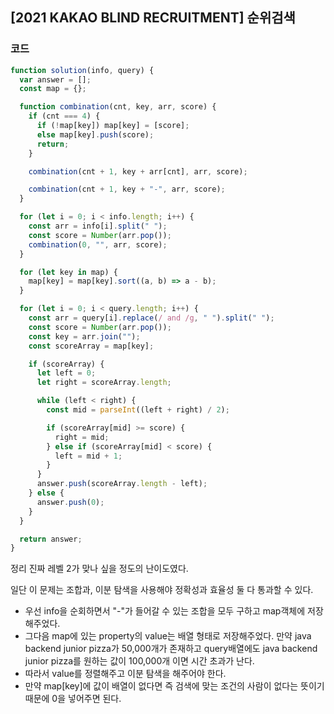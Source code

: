 

##  [2021 KAKAO BLIND RECRUITMENT]  순위검색

 

### 코드

```javascript
function solution(info, query) {
  var answer = [];
  const map = {};

  function combination(cnt, key, arr, score) {
    if (cnt === 4) {
      if (!map[key]) map[key] = [score];
      else map[key].push(score);
      return;
    }

    combination(cnt + 1, key + arr[cnt], arr, score);

    combination(cnt + 1, key + "-", arr, score);
  }

  for (let i = 0; i < info.length; i++) {
    const arr = info[i].split(" ");
    const score = Number(arr.pop());
    combination(0, "", arr, score);
  }

  for (let key in map) {
    map[key] = map[key].sort((a, b) => a - b);
  }

  for (let i = 0; i < query.length; i++) {
    const arr = query[i].replace(/ and /g, " ").split(" ");
    const score = Number(arr.pop());
    const key = arr.join("");
    const scoreArray = map[key];

    if (scoreArray) {
      let left = 0;
      let right = scoreArray.length;

      while (left < right) {
        const mid = parseInt((left + right) / 2);

        if (scoreArray[mid] >= score) {
          right = mid;
        } else if (scoreArray[mid] < score) {
          left = mid + 1;
        }
      }
      answer.push(scoreArray.length - left);
    } else {
      answer.push(0);
    }
  }

  return answer;
}
```

정리
진짜 레벨 2가 맞나 싶을 정도의 난이도였다.

일단 이 문제는 조합과, 이분 탐색을 사용해야 정확성과 효율성 둘 다 통과할 수 있다.

- 우선 info을 순회하면서 "-"가 들어갈 수 있는 조합을 모두 구하고 map객체에 저장해주었다.
- 그다음 map에 있는 property의 value는 배열 형태로 저장해주었다. 만약 java backend junior pizza가 50,000개가 존재하고 query배열에도 java backend junior pizza를 원하는 값이 100,000개 이면 시간 초과가 난다.
- 따라서 value를 정렬해주고 이분 탐색을 해주어야 한다.
- 만약 map[key]에 값이 배열이 없다면 즉 검색에 맞는 조건의 사람이 없다는 뜻이기 때문에 0을 넣어주면 된다.
